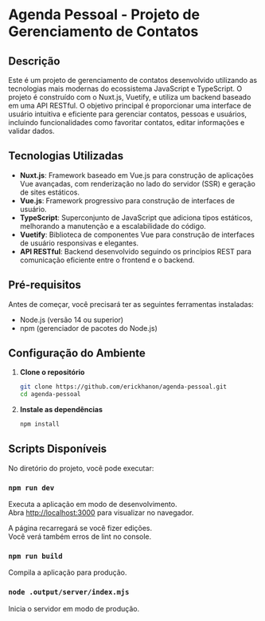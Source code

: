 # Agenda Pessoal - Projeto de Gerenciamento de Contatos

## Descrição

Este é um projeto de gerenciamento de contatos desenvolvido utilizando as tecnologias mais modernas do ecossistema JavaScript e TypeScript. O projeto é construído com o Nuxt.js, Vuetify, e utiliza um backend baseado em uma API RESTful. O objetivo principal é proporcionar uma interface de usuário intuitiva e eficiente para gerenciar contatos, pessoas e usuários, incluindo funcionalidades como favoritar contatos, editar informações e validar dados.

## Tecnologias Utilizadas

- **Nuxt.js**: Framework baseado em Vue.js para construção de aplicações Vue avançadas, com renderização no lado do servidor (SSR) e geração de sites estáticos.
- **Vue.js**: Framework progressivo para construção de interfaces de usuário.
- **TypeScript**: Superconjunto de JavaScript que adiciona tipos estáticos, melhorando a manutenção e a escalabilidade do código.
- **Vuetify**: Biblioteca de componentes Vue para construção de interfaces de usuário responsivas e elegantes.
- **API RESTful**: Backend desenvolvido seguindo os princípios REST para comunicação eficiente entre o frontend e o backend.

## Pré-requisitos

Antes de começar, você precisará ter as seguintes ferramentas instaladas:

- Node.js (versão 14 ou superior)
- npm (gerenciador de pacotes do Node.js)

## Configuração do Ambiente

1. **Clone o repositório**

   ```bash
   git clone https://github.com/erickhanon/agenda-pessoal.git
   cd agenda-pessoal
   ```

2. **Instale as dependências**

   ```bash
   npm install
   ```

## Scripts Disponíveis

No diretório do projeto, você pode executar:

### `npm run dev`

Executa a aplicação em modo de desenvolvimento.\
Abra [http://localhost:3000](http://localhost:3000) para visualizar no navegador.

A página recarregará se você fizer edições.\
Você verá também erros de lint no console.

### `npm run build`

Compila a aplicação para produção.

### `node .output/server/index.mjs`

Inicia o servidor em modo de produção.
